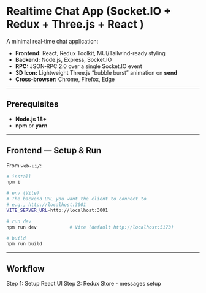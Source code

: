 # Realtime Chat App (Socket.IO + Redux + Three.js + React )

A minimal real‑time chat application:

* **Frontend:** React, Redux Toolkit, MUI/Tailwind-ready styling
* **Backend:** Node.js, Express, Socket.IO
* **RPC:** JSON‑RPC 2.0 over a single Socket.IO event
* **3D Icon:** Lightweight Three.js “bubble burst” animation on **send**
* **Cross‑browser:** Chrome, Firefox, Edge 

---

## Prerequisites

* **Node.js 18+** 
* **npm** or **yarn**

---

## Frontend — Setup & Run

From `web-ui/`:

```bash
# install
npm i

# env (Vite)
# The backend URL you want the client to connect to
# e.g., http://localhost:3001
VITE_SERVER_URL=http://localhost:3001

# run dev
npm run dev            # Vite (default http://localhost:5173)

# build
npm run build
```

--- 

## Workflow 

Step 1: Setup React UI
Step 2: Redux Store - messages setup